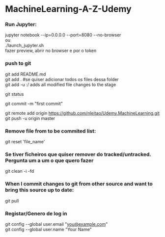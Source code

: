 # MachineLearning-A-Z-Udemy
### Run Jupyter:
jupyter notebook --ip=0.0.0.0 --port=8080 --no-browser  
ou  
./launch_jupyter.sh  
fazer preview, abrir no browser e por o token  

### push to git
git add README.md  
git add .   #se quiser adicionar todos os files dessa folder  
git add -u :/ adds all modified file changes to the stage  
  
git status  
  
git commit -m "first commit"  
  
git remote add origin https://github.com/nleitao/Udemy.MachineLearning.git  
git push -u origin master  


### Remove file from to be commited list:  
git reset 'file_name'

### Se tiver ficheiros que quiser remover do tracked/untracked. Pergunta um a um o que quero fazer  
git clean -i -fd  

### When I commit changes to git from other source and want to bring this source up to date:  
git pull

### Registar/Genero de log in  
git config --global user.email "you@example.com"  
git config --global user.name "Your Name"  
